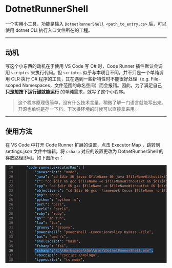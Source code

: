 # DotnetRunnerShell

一个实用小工具，功能是输入 `DotnetRunnerShell <path_to_entry.cs>` 后，可以使用 dotnet CLI 执行入口文件所在的工程。

---
## 动机

写这个小东西的动机在于使用 VS Code 写 C# 时，Code Runner 插件默认会调用 `scriptcs` 来执行代码。但 `scriptcs` 似乎与本项目不同，并不只是一个单纯调用 CLR 执行 C# 程序的工具，其在遇到一些新特性时不能很好处理（e.g. File-scoped Namespaces，文件范围的命名空间）而会报错。因此，为了满足自己 **只是想按下运行键就能运行** 的单纯需求，就写了这个小程序。

> 这个程序原理很简单，没有什么技术含量，稍微了解一门语言就能写出来。开源也单纯是存一下档，下次换环境的时候可以直接拿来用。

---
## 使用方法
在 VS Code 中打开 Code Runner 扩展的设置，点击 Executor Map ，跳转到 settings.json 文件中编辑。将 `csharp` 对应的设置更改为 DotnetRunnerShell 的存放路径即可。如下图所示：

![settings.json](image/settings.png)